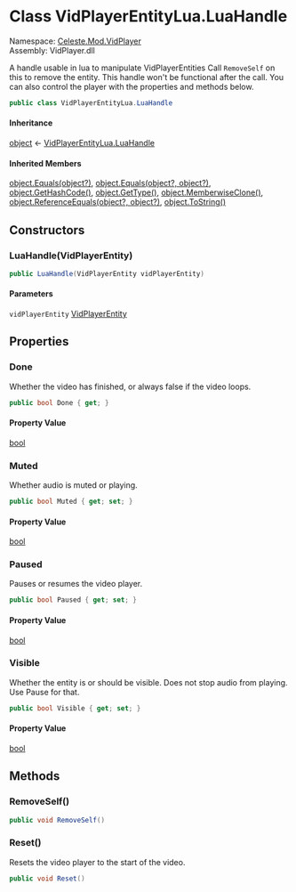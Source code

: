 # <a id="Celeste_Mod_VidPlayer_VidPlayerEntityLua_LuaHandle"></a> Class VidPlayerEntityLua.LuaHandle

Namespace: [Celeste.Mod.VidPlayer](Celeste.Mod.VidPlayer.md)  
Assembly: VidPlayer.dll  

A handle usable in lua to manipulate VidPlayerEntities
Call `RemoveSelf` on this to remove the entity. This handle won't be functional after the call.
You can also control the player with the properties and methods below.

```csharp
public class VidPlayerEntityLua.LuaHandle
```

#### Inheritance

[object](https://learn.microsoft.com/dotnet/api/system.object) ← 
[VidPlayerEntityLua.LuaHandle](Celeste.Mod.VidPlayer.VidPlayerEntityLua.LuaHandle.md)

#### Inherited Members

[object.Equals\(object?\)](https://learn.microsoft.com/dotnet/api/system.object.equals\#system\-object\-equals\(system\-object\)), 
[object.Equals\(object?, object?\)](https://learn.microsoft.com/dotnet/api/system.object.equals\#system\-object\-equals\(system\-object\-system\-object\)), 
[object.GetHashCode\(\)](https://learn.microsoft.com/dotnet/api/system.object.gethashcode), 
[object.GetType\(\)](https://learn.microsoft.com/dotnet/api/system.object.gettype), 
[object.MemberwiseClone\(\)](https://learn.microsoft.com/dotnet/api/system.object.memberwiseclone), 
[object.ReferenceEquals\(object?, object?\)](https://learn.microsoft.com/dotnet/api/system.object.referenceequals), 
[object.ToString\(\)](https://learn.microsoft.com/dotnet/api/system.object.tostring)

## Constructors

### <a id="Celeste_Mod_VidPlayer_VidPlayerEntityLua_LuaHandle__ctor_Celeste_Mod_VidPlayer_VidPlayerEntity_"></a> LuaHandle\(VidPlayerEntity\)

```csharp
public LuaHandle(VidPlayerEntity vidPlayerEntity)
```

#### Parameters

`vidPlayerEntity` [VidPlayerEntity](Celeste.Mod.VidPlayer.VidPlayerEntity.md)

## Properties

### <a id="Celeste_Mod_VidPlayer_VidPlayerEntityLua_LuaHandle_Done"></a> Done

Whether the video has finished, or always false if the video loops.

```csharp
public bool Done { get; }
```

#### Property Value

 [bool](https://learn.microsoft.com/dotnet/api/system.boolean)

### <a id="Celeste_Mod_VidPlayer_VidPlayerEntityLua_LuaHandle_Muted"></a> Muted

Whether audio is muted or playing.

```csharp
public bool Muted { get; set; }
```

#### Property Value

 [bool](https://learn.microsoft.com/dotnet/api/system.boolean)

### <a id="Celeste_Mod_VidPlayer_VidPlayerEntityLua_LuaHandle_Paused"></a> Paused

Pauses or resumes the video player.

```csharp
public bool Paused { get; set; }
```

#### Property Value

 [bool](https://learn.microsoft.com/dotnet/api/system.boolean)

### <a id="Celeste_Mod_VidPlayer_VidPlayerEntityLua_LuaHandle_Visible"></a> Visible

Whether the entity is or should be visible. Does not stop audio from playing. Use Pause for that.

```csharp
public bool Visible { get; set; }
```

#### Property Value

 [bool](https://learn.microsoft.com/dotnet/api/system.boolean)

## Methods

### <a id="Celeste_Mod_VidPlayer_VidPlayerEntityLua_LuaHandle_RemoveSelf"></a> RemoveSelf\(\)

```csharp
public void RemoveSelf()
```

### <a id="Celeste_Mod_VidPlayer_VidPlayerEntityLua_LuaHandle_Reset"></a> Reset\(\)

Resets the video player to the start of the video.

```csharp
public void Reset()
```

